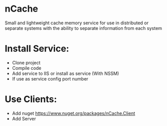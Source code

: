 
# nCache
  Small and lightweight cache memory service for use in distributed or separate systems with the ability to separate information from each system

# Install Service:
  + Clone project
  + Compile code
  + Add service to IIS or install as service (With NSSM)
  + If use as service config port number

# Use Clients:
  + Add nuget
    https://www.nuget.org/packages/nCache.Client
  + Add Server 
